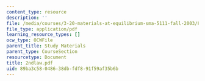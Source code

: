 ```yaml
---
content_type: resource
description: ''
file: /media/courses/3-20-materials-at-equilibrium-sma-5111-fall-2003/89ba3c58048638dbfdf891f59af35b6b_2ndlaw.pdf
file_type: application/pdf
learning_resource_types: []
ocw_type: OCWFile
parent_title: Study Materials
parent_type: CourseSection
resourcetype: Document
title: 2ndlaw.pdf
uid: 89ba3c58-0486-38db-fdf8-91f59af35b6b
---
```

